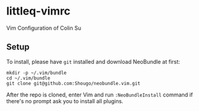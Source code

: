 littleq-vimrc
=============

Vim Configuration of Colin Su

## Setup

To install, please have `git` installed and download NeoBundle at first:

```shell
mkdir -p ~/.vim/bundle
cd ~/.vim/bundle
git clone git@github.com:Shougo/neobundle.vim.git 
```

After the repo is cloned, enter Vim and run `:NeoBundleInstall` command if there's no prompt ask you to install all plugins.


